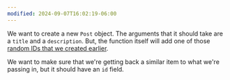 ```yaml
---
modified: 2024-09-07T16:02:19-06:00
---
```

We want to create a new `Post` object. The arguments that it should take are a `title` and a `description`. But, the function itself will add one of those [random IDs that we created earlier](exercise-string-matching.md).

We want to make sure that we're getting back a similar item to what we're passing in, but it should have an `id` field.
